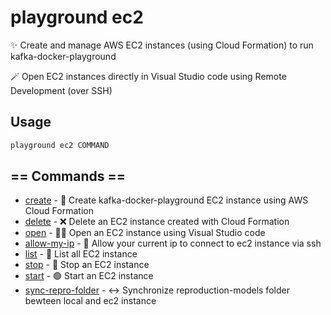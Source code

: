 # playground ec2

✨ Create and manage AWS EC2 instances (using Cloud Formation) to run kafka-docker-playground  
  
🪄 Open EC2 instances directly in Visual Studio code using Remote Development (over SSH)

## Usage

```bash
playground ec2 COMMAND
```

## == Commands ==

- [create](playground%20ec2%20create) - 👷 Create kafka-docker-playground EC2 instance using AWS Cloud Formation
- [delete](playground%20ec2%20delete) - ❌ Delete an EC2 instance created with Cloud Formation
- [open](playground%20ec2%20open) - 👨‍💻 Open an EC2 instance using Visual Studio code
- [allow-my-ip](playground%20ec2%20allow-my-ip) - 🛂 Allow your current ip to connect to ec2 instance via ssh
- [list](playground%20ec2%20list) - 🔘 List all EC2 instance
- [stop](playground%20ec2%20stop) - 🔴 Stop an EC2 instance
- [start](playground%20ec2%20start) - 🟢 Start an EC2 instance
- [sync-repro-folder](playground%20ec2%20sync-repro-folder) - ↔️ Synchronize reproduction-models folder bewteen local and ec2 instance


